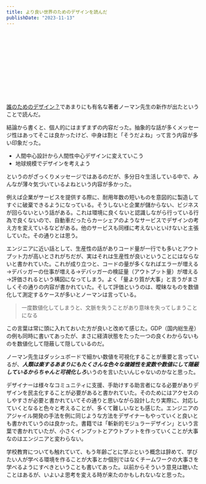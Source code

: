 ```yaml
---
title: より良い世界のためのデザインを読んだ
publishDate: "2023-11-13"
---
```


<div class="iframely-embed"><div class="iframely-responsive" style="height: 170px; padding-bottom: 0;"><a href="https://www.shin-yo-sha.co.jp/book/b634104.html" data-iframely-url="//iframely.net/43zz5dq"></a></div></div>

[誰のためのデザイン？](https://www.shin-yo-sha.co.jp/book/b455574.html)であまりにも有名な著者ノーマン先生の新作が出たということで読んだ。

結論から書くと、個人的にはまずまずの内容だった。抽象的な話が多くメッセージ性はあってそこは良かったけど、中身は割と「そうだよね」って言う内容が多い印象だった。

- 人間中心設計から人間性中心デザインに変えていこう
- 地球規模でデザインを考えよう

というのがざっくりメッセージではあるのだが、多分日々生活している中で、みんなが薄々気づいているよねという内容が多かった。

例えば企業がサービスを提供する際に、耐用年数の短いものを意図的に製造してすぐに破棄できるようになっている。そうしないと企業が儲からない、ビジネスが回らないという話がある。これは環境に良くないと認識しながら行っている行為で良くないので、自動車だったらカーシェアのようなサービスでデザインの考え方を変えているなどがある。他のサービスも同様に考えないといけないと主張していた。その通りとは思う。

エンジニアに近い話として、生産性の話がありコード量が一行でも多いとアウトプット力が高いとされがちだが、実はそれは生産性が良いということにはならないと書かれていた。これが成り立つと、コードの量が多くなればエラーが増える→デバッガーの仕事が増える→デバッガーの検証量（アウトプット量）が増える→評価されるという構図になってしまう。よく「量より質が大事」と言うがまさしくその通りの内容が書かれていた。そして評価というのは、曖昧なものを数値化して測定するケースが多いとノーマンは言っている。

> 一度数値化してしまうと、文脈を失うことがあり意味を失ってしまうことになる

この言葉は常に頭に入れておいた方が良いと改めて感じた。GDP（国内総生産）の例も同時に書いてあったが、まさに経済状態をたった一つの良くわからないものを数値化して隠蔽して隠しているのだ。

ノーマン先生はダッシュボードで細かい数値を可視化することが重要と言っているが、***人類は楽するあまりにもたくさんな色々な複雑性を変数や数値にして隠蔽しているからちゃんと可視化しろ***いうのを言いたいんじゃないのかなと思った。

デザイナーは様々なコミュニティに支援、手助けする助言者になる必要がありデザインを民主化することが必要があると書かれていた。そのためにはアクセスのしやすさが必要と書かれていてその通りと思いながら設計したり実際に、対応していくとなると色々と考えることが、多くて難しいなとも感じた。エンジニアのアジャイル開発の手法を例に同じような方法をデザイナーもやっていくと良いとも書かれていうのは良かった。書籍では「斬新的モジュラーデザイン」という言葉で書かれていたが、小さくインプットとアウトプットを作っていくことが大事なのはエンジニアと変わらない。

学校教育についても触れていて、もう年齢ごとに学ぶという概念は辞めて、学びたい人が学べる環境を作ることが大事とか個別ではなくチームワークの大事さを学べるようにすべきということも書いてあった。以前からそういう意見は聴いたことはあるが、いよいよ思考を変える時が来たのかもしれないなと思った。

